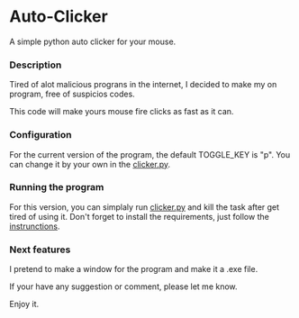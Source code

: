 # Auto-Clicker
A simple python auto clicker for your mouse.

### Description
Tired of alot malicious prograns in the internet, I decided to make my on program,
free of suspicios codes.

This code will make yours mouse fire clicks as fast as it can.

### Configuration
For the current version of the program, the default TOGGLE_KEY is "p".
You can change it by your own in the [clicker.py](./clicker.py#L6).

### Running the program
For this version, you can simplaly run [clicker.py](./clicker.py) and kill the task after get tired of using it.
Don't forget to install the requirements, just follow the [instrunctions](./INSTALL.md).

### Next features
I pretend to make a window for the program and make it a .exe file.

If your have any suggestion or comment, please let me know.

Enjoy it.
